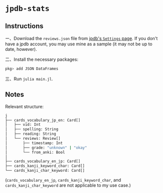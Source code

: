 # `jpdb-stats`

## Instructions

ー、Download the `reviews.json` file from [jpdb's `Settings` page](https://jpdb.io/settings). If you don't have a jpdb account, you may use mine as a sample (it may not be up to date, however).

二、Install the necessary packages:

```bash
pkg> add JSON DataFrames
```

三、Run `julia main.jl`.

## Notes

Relevant structure:

```bash
j
├── cards_vocabulary_jp_en: Card[]
│   ├── vid: Int
│   ├── spelling: String
│   ├── reading: String
│   └── reviews: Review[]
│       ├── timestamp: Int
│       ├── grade: "unknown" | "okay"
│       └── from_anki: Bool
│
├── cards_vocabulary_en_jp: Card[]
├── cards_kanji_keyword_char: Card[]
└── cards_kanji_char_keyword: Card[]
```

(`cards_vocabulary_en_jp`, `cards_kanji_keyword_char`, and `cards_kanji_char_keyword` are not applicable to my use case.)
